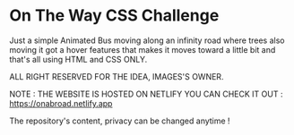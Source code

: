 # On The Way CSS Challenge

Just a simple Animated Bus moving along an infinity road where trees also moving it got a hover features that makes it moves toward a little bit and that's all using HTML and CSS ONLY.

ALL RIGHT RESERVED FOR THE IDEA, IMAGES'S OWNER.

NOTE : THE WEBSITE IS HOSTED ON NETLIFY YOU CAN CHECK IT OUT : https://onabroad.netlify.app

The repository's content, privacy can be changed anytime !
